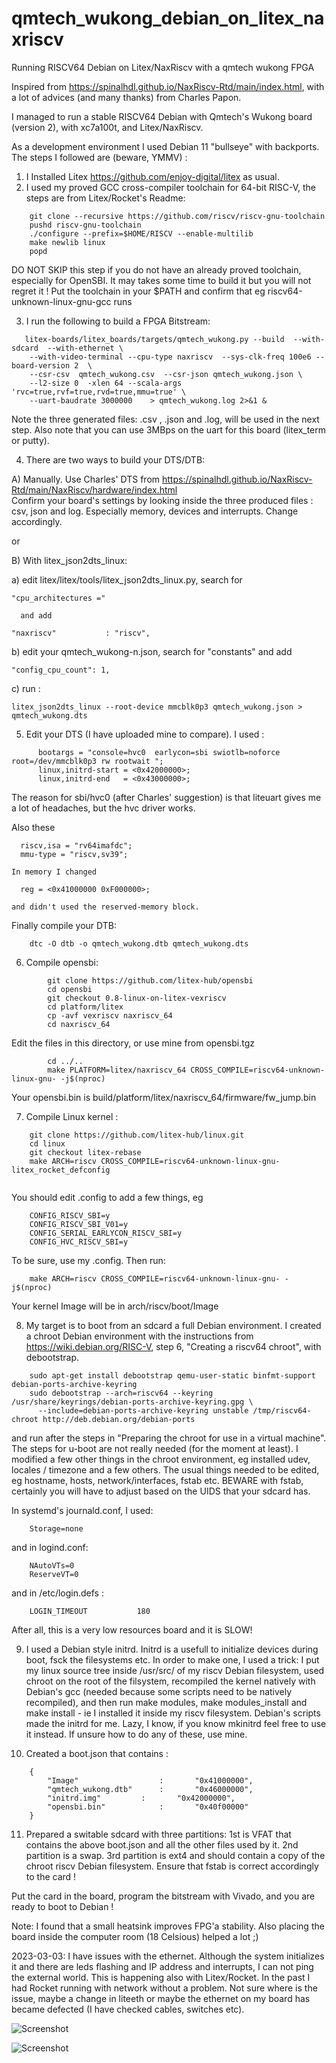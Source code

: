 # qmtech_wukong_debian_on_litex_naxriscv
Running RISCV64 Debian on Litex/NaxRiscv with a qmtech wukong FPGA 

Inspired from https://spinalhdl.github.io/NaxRiscv-Rtd/main/index.html, with a lot of advices (and many thanks) from Charles Papon.

I managed to run a stable RISCV64 Debian with Qmtech's Wukong board (version 2), with xc7a100t, and Litex/NaxRiscv.

As a development environment I used Debian 11 "bullseye" with backports. The steps I followed are (beware, YMMV) :

1) I Installed Litex https://github.com/enjoy-digital/litex as usual.
2) I used my proved  GCC cross-compiler toolchain for 64-bit RISC-V, the steps are from Litex/Rocket's Readme:

```
	git clone --recursive https://github.com/riscv/riscv-gnu-toolchain
	pushd riscv-gnu-toolchain
	./configure --prefix=$HOME/RISCV --enable-multilib
	make newlib linux
	popd
```	
DO NOT SKIP this step if you do not have an already proved toolchain, especially for OpenSBI. It may takes some time to build it but you will not regret it ! Put the toolchain in your $PATH and confirm that eg riscv64-unknown-linux-gnu-gcc runs

3) I run the following to build a FPGA Bitstream: 

```	
   litex-boards/litex_boards/targets/qmtech_wukong.py --build  --with-sdcard  --with-ethernet \
	--with-video-terminal --cpu-type naxriscv  --sys-clk-freq 100e6 --board-version 2  \
	--csr-csv  qmtech_wukong.csv  --csr-json qmtech_wukong.json \
	--l2-size 0  -xlen 64 --scala-args 'rvc=true,rvf=true,rvd=true,mmu=true' \
	--uart-baudrate 3000000    > qmtech_wukong.log 2>&1 &

```	

Note the three generated files: .csv , .json and .log, will be used in the next step. 
Also note that you can use 3MBps on the uart for this board (litex_term or putty).



4) There are two ways to build your DTS/DTB: 

A) Manually. Use Charles' DTS from https://spinalhdl.github.io/NaxRiscv-Rtd/main/NaxRiscv/hardware/index.html           
Confirm your board's settings by looking inside the three produced files : csv, json and log. 
Especially  memory, devices and interrupts. Change accordingly.

or 
		
B) With litex_json2dts_linux:
		
  a) edit litex/litex/tools/litex_json2dts_linux.py, search for 
		
    "cpu_architectures =" 
					
      and add 
						
    "naxriscv"           : "riscv",
    
  b) edit your qmtech_wukong-n.json, search for "constants" and add 

    "config_cpu_count": 1,
				
  c) run :

    litex_json2dts_linux --root-device mmcblk0p3 qmtech_wukong.json > qmtech_wukong.dts
		
5) Edit your DTS (I have uploaded mine to compare). I used : 
```	
      bootargs = "console=hvc0  earlycon=sbi swiotlb=noforce root=/dev/mmcblk0p3 rw rootwait ";
      linux,initrd-start = <0x42000000>;
      linux,initrd-end   = <0x43000000>;
```	

The reason for sbi/hvc0 (after Charles' suggestion) is that liteuart gives me a lot of headaches, but the hvc driver works.

Also these
```
  riscv,isa = "rv64imafdc";
  mmu-type = "riscv,sv39";

In memory I changed 

  reg = <0x41000000 0xF000000>;

and didn't used the reserved-memory block.
```		
Finally compile your DTB:

```		
	dtc -O dtb -o qmtech_wukong.dtb qmtech_wukong.dts
```	
6) Compile opensbi: 

```
		git clone https://github.com/litex-hub/opensbi
		cd opensbi
		git checkout 0.8-linux-on-litex-vexriscv
		cd platform/litex
		cp -avf vexriscv naxriscv_64
		cd naxriscv_64
```		
Edit the files in this directory, or use mine from opensbi.tgz
```		
		cd ../..
		make PLATFORM=litex/naxriscv_64 CROSS_COMPILE=riscv64-unknown-linux-gnu- -j$(nproc)
```		
Your opensbi.bin is build/platform/litex/naxriscv_64/firmware/fw_jump.bin 
		
		
7) Compile Linux kernel :

```
	git clone https://github.com/litex-hub/linux.git
	cd linux
	git checkout litex-rebase
	make ARCH=riscv CROSS_COMPILE=riscv64-unknown-linux-gnu- litex_rocket_defconfig 
	
```	

You should edit .config to add a few things, eg
	
```
	CONFIG_RISCV_SBI=y
	CONFIG_RISCV_SBI_V01=y
	CONFIG_SERIAL_EARLYCON_RISCV_SBI=y
	CONFIG_HVC_RISCV_SBI=y
```
To be sure, use my .config. Then run:
	
```	
	make ARCH=riscv CROSS_COMPILE=riscv64-unknown-linux-gnu- -j$(nproc)

```

Your kernel Image will be in 	arch/riscv/boot/Image
	
	
8)  My target is to boot from an sdcard a full Debian environment. I created a chroot Debian environment with the instructions from https://wiki.debian.org/RISC-V, step 6, "Creating a riscv64 chroot", with debootstrap. 
```
	sudo apt-get install debootstrap qemu-user-static binfmt-support debian-ports-archive-keyring
	sudo debootstrap --arch=riscv64 --keyring /usr/share/keyrings/debian-ports-archive-keyring.gpg \
      --include=debian-ports-archive-keyring unstable /tmp/riscv64-chroot http://deb.debian.org/debian-ports
```

and run after the steps in "Preparing the chroot for use in a virtual machine". The steps for u-boot are not really needed (for the moment at least). I modified a few other things in the chroot environment, 
eg  installed udev, locales / timezone and a few others. The usual things needed to be edited, eg hostname, hosts, network/interfaces, fstab etc. BEWARE with fstab, certainly you will have to adjust based on the UIDS  that your sdcard has.

In systemd's journald.conf, I used:
```
	Storage=none
```
and in logind.conf:
```
	NAutoVTs=0
	ReserveVT=0
```

and in /etc/login.defs :
```
	LOGIN_TIMEOUT           180
```

After all, this is a very low resources board and it is SLOW!    


9)  I used a Debian style initrd. Initrd is a usefull to initialize devices during boot, fsck the filesystems etc. 	In order to make one, I used a trick: 
	I put my linux source tree inside /usr/src/ of my riscv Debian filesystem, used chroot on the root of the filsystem, recompiled the kernel natively with Debian's gcc (needed because some scripts need to be natively recompiled), 
	and	then run make modules, make modules_install and make install - ie I installed it inside my riscv filesystem. Debian's scripts made the initrd for me. Lazy, I know, if you know mkinitrd feel free to use it instead.
	If unsure how to do any of these, use mine.


10) Created a boot.json that contains :

```
	{
        "Image"                  :       "0x41000000",
        "qmtech_wukong.dtb"      :       "0x46000000",
        "initrd.img"   		 :       "0x42000000",
        "opensbi.bin"            :       "0x40f00000"
	}

```

11) Prepared a switable sdcard with three partitions: 1st is VFAT that contains the above boot.json and all the other files used by it. 2nd partition is a swap. 3rd partition is ext4 and should contain a copy of the chroot riscv Debian filesystem.
Ensure that fstab is correct accordingly to the card ! 


Put the card in the board, program the bitstream with Vivado, and you are ready to boot to Debian !


Note: I found that a small heatsink improves FPG'a stability. Also placing the board inside the computer room (18 Celsious) helped a lot ;)

2023-03-03: I have issues with the ethernet. Although the system initializes it and there are leds flashing and IP address and interrupts, I can not ping the external world. This is happening also with Litex/Rocket. In the past I had Rocket running with network without a problem. Not sure where is the issue, maybe a change in liteeth or maybe the ethernet on my board has became defected (I have checked cables, switches etc).

![Screenshot](NaxRiscv.jpg)

![Screenshot](NaxRiscv1.jpg)

